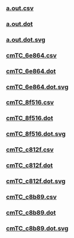 ### [a.out.csv](a.out.csv)
### [a.out.dot](a.out.dot)
### [a.out.dot.svg](a.out.dot.svg)
### [cmTC_6e864.csv](cmTC_6e864.csv)
### [cmTC_6e864.dot](cmTC_6e864.dot)
### [cmTC_6e864.dot.svg](cmTC_6e864.dot.svg)
### [cmTC_8f516.csv](cmTC_8f516.csv)
### [cmTC_8f516.dot](cmTC_8f516.dot)
### [cmTC_8f516.dot.svg](cmTC_8f516.dot.svg)
### [cmTC_c812f.csv](cmTC_c812f.csv)
### [cmTC_c812f.dot](cmTC_c812f.dot)
### [cmTC_c812f.dot.svg](cmTC_c812f.dot.svg)
### [cmTC_c8b89.csv](cmTC_c8b89.csv)
### [cmTC_c8b89.dot](cmTC_c8b89.dot)
### [cmTC_c8b89.dot.svg](cmTC_c8b89.dot.svg)
